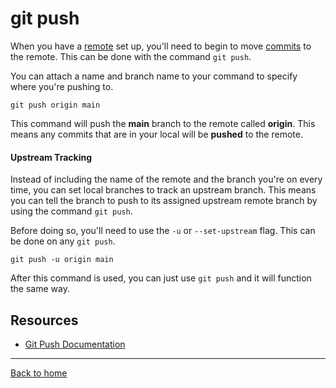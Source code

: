 # git push

When you have a [remote](./REMOTE.md) set up, you'll need to begin to move [commits](./COMMIT.md) to the remote. This can be done with the command `git push`.

You can attach a name and branch name to your command to specify where you're pushing to.

```
git push origin main
```

This command will push the **main** branch to the remote called **origin**. This means any commits that are in your local will be **pushed** to the remote.

#### Upstream Tracking

Instead of including the name of the remote and the branch you're on every time, you can set local branches to track an upstream branch. This means you can tell the branch to push to its assigned upstream remote branch by using the command `git push`.

Before doing so, you'll need to use the `-u` or `--set-upstream` flag. This can be done on any `git push`.

```
git push -u origin main
```

After this command is used, you can just use `git push` and it will function the same way.

## Resources

- [Git Push Documentation](https://git-scm.com/docs/git-push)

---

[Back to home](../README.md)